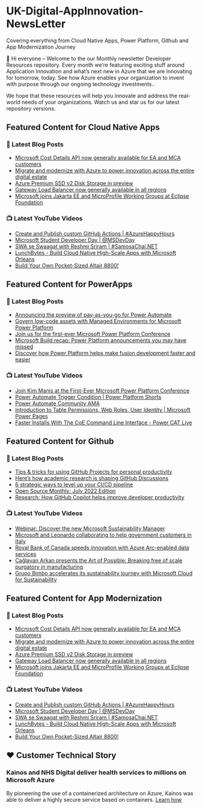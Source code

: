 # UK-Digital-AppInnovation-NewsLetter

Covering everything from Cloud Native Apps, Power Platform, Github and App Modernization Journey

👋 Hi everyone – Welcome to the our Monthly newsletter Developer Resources repository. Every month we’re featuring exciting stuff around Application Innovation and what’s next new in Azure that we are Innovating for tomorrow, today. See how Azure enables your organization to invent with purpose through our ongoing technology investments..


We hope that these resources will help you innovate and address the real-world needs of your organizations. Watch us and star us for our latest repository versions.

## Featured Content for Cloud Native Apps


### 📝 Latest Blog Posts

    
<!-- BLOGCNA:START -->
- [Microsoft Cost Details API now generally available for EA and MCA customers](https://azure.microsoft.com/blog/microsoft-cost-details-api-now-generally-available-for-ea-and-mca-customers/)
- [Migrate and modernize with Azure to power innovation across the entire digital estate](https://azure.microsoft.com/blog/migrate-and-modernize-with-azure-to-power-innovation-across-the-entire-digital-estate/)
- [Azure Premium SSD v2 Disk Storage in preview](https://azure.microsoft.com/blog/azure-premium-ssd-v2-disk-storage-in-preview/)
- [Gateway Load Balancer now generally available in all regions](https://azure.microsoft.com/blog/gateway-load-balancer-now-generally-available-in-all-regions/)
- [Microsoft joins Jakarta EE and MicroProfile Working Groups at Eclipse Foundation](https://azure.microsoft.com/blog/microsoft-joins-jakarta-ee-and-microprofile-working-groups-at-eclipse-foundation/)
<!-- BLOGCNA:END -->

### 📺 Latest YouTube Videos

 
<!-- YOUTUBECNA:START -->
- [Create and Publish custom GitHub Actions | #AzureHappyHours](https://www.youtube.com/watch?v=UO4qGXD-O1o)
- [Microsoft Student Developer Day | @MSDevDay](https://www.youtube.com/watch?v=bNbCsmHNYrY)
- [SWA se Swaagat with Reshmi Sriram | #SamosaChai.NET](https://www.youtube.com/watch?v=qW-2zs9RnQc)
- [LunchBytes - Build Cloud Native High-Scale Apps with Microsoft Orleans](https://www.youtube.com/watch?v=lFKEp4FrnV8)
- [Build Your Own Pocket-Sized Altair 8800!](https://www.youtube.com/watch?v=2yyBfw3CARc)
<!-- YOUTUBECNA:END -->

##  Featured Content for PowerApps
### 📝 Latest Blog Posts
<!-- BLOGPOWER:START -->
- [Announcing the preview of pay-as-you-go for Power Automate](https://cloudblogs.microsoft.com/powerplatform/2022/07/21/announcing-the-preview-of-pay-as-you-go-for-power-automate/)
- [Govern low-code assets with Managed Environments for Microsoft Power Platform](https://cloudblogs.microsoft.com/powerplatform/2022/07/12/govern-low-code-assets-with-managed-environments-for-microsoft-power-platform/)
- [Join us for the first-ever Microsoft Power Platform Conference](https://cloudblogs.microsoft.com/powerplatform/2022/07/12/join-us-for-the-first-ever-microsoft-power-platform-conference/)
- [Microsoft Build recap: Power Platform announcements you may have missed](https://cloudblogs.microsoft.com/powerplatform/2022/05/31/microsoft-build-recap-power-platform-announcements-you-may-have-missed/)
- [Discover how Power Platform helps make fusion development faster and easier](https://cloudblogs.microsoft.com/powerplatform/2022/05/25/discover-how-power-platform-helps-make-fusion-development-faster-and-easier/)
<!-- BLOGPOWER:END -->
 ### 📺 Latest YouTube Videos
    
<!-- YOUTUBEPOWER:START -->
- [Join Kim Manis at the First-Ever Microsoft Power Platform Conference](https://www.youtube.com/watch?v=jkG2zgnndXc)
- [Power Automate Trigger Condition | Power Platform Shorts](https://www.youtube.com/watch?v=8usW0paHSXY)
- [Power Automate Community AMA](https://www.youtube.com/watch?v=Rjzhn4nfGFA)
- [Introduction to Table Permissions, Web Roles, User Identity | Microsoft Power Pages](https://www.youtube.com/watch?v=AhHe-yRdU_I)
- [Faster Installs With The CoE Command Line Interface - Power CAT Live](https://www.youtube.com/watch?v=UD-ueP1NvLk)
<!-- YOUTUBEPOWER:END -->

##  Featured Content for Github
### 📝 Latest Blog Posts
<!-- BLOGGITHUB:START -->
- [Tips &#038; tricks for using GitHub Projects for personal productivity](https://github.blog/2022-07-21-tips-tricks-for-using-github-projects-for-personal-productivity/)
- [Here’s how academic research is shaping GitHub Discussions](https://github.blog/2022-07-20-heres-how-academic-research-is-shaping-github-discussions/)
- [6 strategic ways to level up your CI/CD pipeline](https://github.blog/2022-07-19-6-strategic-ways-to-level-up-your-ci-cd-pipeline/)
- [Open Source Monthly: July 2022 Edition](https://github.blog/2022-07-18-open-source-monthly-july-2022-edition/)
- [Research: How GitHub Copilot helps improve developer productivity](https://github.blog/2022-07-14-research-how-github-copilot-helps-improve-developer-productivity/)
<!-- BLOGGITHUB:END -->
### 📺 Latest YouTube Videos
<!-- YOUTUBEGITHUB:START -->
- [Webinar: Discover the new Microsoft Sustainability Manager](https://www.youtube.com/watch?v=az1Zkv6fFMc)
- [Microsoft and Leonardo collaborating to help government customers in Italy](https://www.youtube.com/watch?v=FPigM91F4vU)
- [Royal Bank of Canada speeds innovation with Azure Arc-enabled data services](https://www.youtube.com/watch?v=lYvzrMgdReI)
- [Çağlayan Arkan presents the Art of Possible: Breaking free of scale purgatory in manufacturing](https://www.youtube.com/watch?v=ae4MnQKviHE)
- [Grupo Bimbo accelerates its sustainability journey with Microsoft Cloud for Sustainability](https://www.youtube.com/watch?v=DEXuXW2OaFc)
<!-- YOUTUBEGITHUB:END -->
##  Featured Content for App Modernization
### 📝 Latest Blog Posts
<!-- BLOGAPPMOD:START -->
- [Microsoft Cost Details API now generally available for EA and MCA customers](https://azure.microsoft.com/blog/microsoft-cost-details-api-now-generally-available-for-ea-and-mca-customers/)
- [Migrate and modernize with Azure to power innovation across the entire digital estate](https://azure.microsoft.com/blog/migrate-and-modernize-with-azure-to-power-innovation-across-the-entire-digital-estate/)
- [Azure Premium SSD v2 Disk Storage in preview](https://azure.microsoft.com/blog/azure-premium-ssd-v2-disk-storage-in-preview/)
- [Gateway Load Balancer now generally available in all regions](https://azure.microsoft.com/blog/gateway-load-balancer-now-generally-available-in-all-regions/)
- [Microsoft joins Jakarta EE and MicroProfile Working Groups at Eclipse Foundation](https://azure.microsoft.com/blog/microsoft-joins-jakarta-ee-and-microprofile-working-groups-at-eclipse-foundation/)
<!-- BLOGAPPMOD:END -->
### 📺 Latest YouTube Videos
<!-- YOUTUBEAPPMOD:START -->
- [Create and Publish custom GitHub Actions | #AzureHappyHours](https://www.youtube.com/watch?v=UO4qGXD-O1o)
- [Microsoft Student Developer Day | @MSDevDay](https://www.youtube.com/watch?v=bNbCsmHNYrY)
- [SWA se Swaagat with Reshmi Sriram | #SamosaChai.NET](https://www.youtube.com/watch?v=qW-2zs9RnQc)
- [LunchBytes - Build Cloud Native High-Scale Apps with Microsoft Orleans](https://www.youtube.com/watch?v=lFKEp4FrnV8)
- [Build Your Own Pocket-Sized Altair 8800!](https://www.youtube.com/watch?v=2yyBfw3CARc)
<!-- YOUTUBEAPPMOD:END -->


## ♥️ Customer Technical Story 

### Kainos and NHS Digital deliver health services to millions on Microsoft Azure

By pioneering the use of a containerized architecture on Azure, Kainos was able to deliver a highly secure service based on containers. [Learn how](https://customers.microsoft.com/en-us/story/1368348549535774520-kainos-and-nhs-digital-deliver-health-services-to-millions-on-microsoft-azure)

